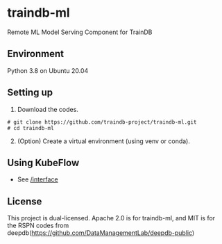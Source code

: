 # traindb-ml
Remote ML Model Serving Component for TrainDB

## Environment
Python 3.8 on Ubuntu 20.04

## Setting up
1. Download the codes.
```
# git clone https://github.com/traindb-project/traindb-ml.git
# cd traindb-ml
```
2. (Option) Create a virtual environment (using venv or conda).

## Using KubeFlow
- See [/interface](https://github.com/traindb-project/traindb-ml/tree/main/interface)

## License
This project is dual-licensed. Apache 2.0 is for traindb-ml, and MIT is for the RSPN codes from deepdb(https://github.com/DataManagementLab/deepdb-public)

